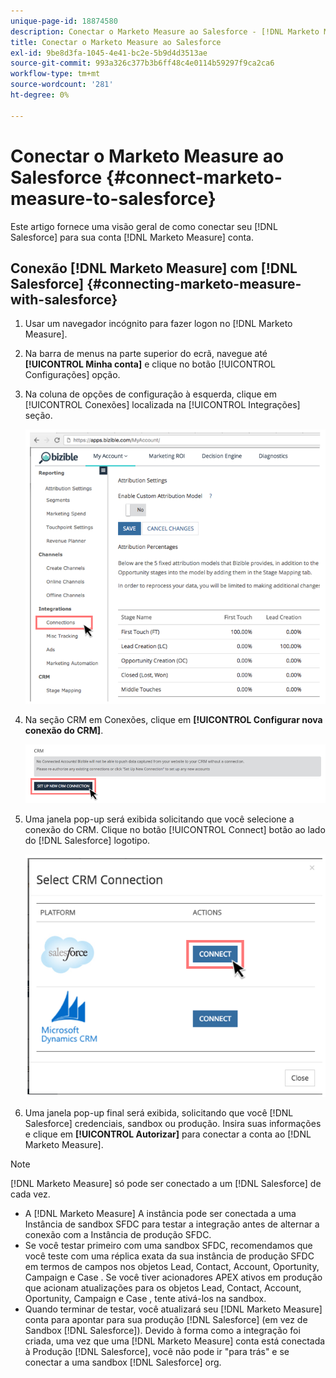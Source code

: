 ```yaml
---
unique-page-id: 18874580
description: Conectar o Marketo Measure ao Salesforce - [!DNL Marketo Measure] - Documentação do produto
title: Conectar o Marketo Measure ao Salesforce
exl-id: 9be8d3fa-1045-4e41-bc2e-5b9d4d3513ae
source-git-commit: 993a326c377b3b6ff48c4e0114b59297f9ca2ca6
workflow-type: tm+mt
source-wordcount: '281'
ht-degree: 0%

---
```


# Conectar o Marketo Measure ao Salesforce {#connect-marketo-measure-to-salesforce}

Este artigo fornece uma visão geral de como conectar seu [!DNL Salesforce] para sua conta [!DNL Marketo Measure] conta.

## Conexão [!DNL Marketo Measure] com [!DNL Salesforce] {#connecting-marketo-measure-with-salesforce}

1. Usar um navegador incógnito para fazer logon no [!DNL Marketo Measure].

1. Na barra de menus na parte superior do ecrã, navegue até **[!UICONTROL Minha conta]** e clique no botão [!UICONTROL Configurações] opção.

1. Na coluna de opções de configuração à esquerda, clique em [!UICONTROL Conexões] localizada na [!UICONTROL Integrações] seção.

   ![](assets/1.png)

1. Na seção CRM em Conexões, clique em **[!UICONTROL Configurar nova conexão do CRM]**.

   ![](assets/2.png)

1. Uma janela pop-up será exibida solicitando que você selecione a conexão do CRM. Clique no botão [!UICONTROL Connect] botão ao lado do [!DNL Salesforce] logotipo.

   ![](assets/3.png)

1. Uma janela pop-up final será exibida, solicitando que você [!DNL Salesforce] credenciais, sandbox ou produção. Insira suas informações e clique em **[!UICONTROL Autorizar]** para conectar a conta ao [!DNL Marketo Measure].

>[!NOTE]
>
>[!DNL Marketo Measure] só pode ser conectado a um [!DNL Salesforce] de cada vez.
>
>* A [!DNL Marketo Measure] A instância pode ser conectada a uma Instância de sandbox SFDC para testar a integração antes de alternar a conexão com a Instância de produção SFDC.
>* Se você testar primeiro com uma sandbox SFDC, recomendamos que você teste com uma réplica exata da sua instância de produção SFDC em termos de campos nos objetos Lead, Contact, Account, Oportunity, Campaign e Case . Se você tiver acionadores APEX ativos em produção que acionam atualizações para os objetos Lead, Contact, Account, Oportunity, Campaign e Case , tente ativá-los na sandbox.
>* Quando terminar de testar, você atualizará seu [!DNL Marketo Measure] conta para apontar para sua produção [!DNL Salesforce] (em vez de Sandbox [!DNL Salesforce]). Devido à forma como a integração foi criada, uma vez que uma [!DNL Marketo Measure] conta está conectada à Produção [!DNL Salesforce], você não pode ir &quot;para trás&quot; e se conectar a uma sandbox [!DNL Salesforce] org.


